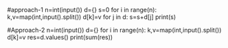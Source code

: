 #approach-1
n=int(input())
d={}
s=0
for i in range(n):
  k,v=map(int,input().split())
  d[k]=v
for j in d:
  s=s+d[j]
print(s)

#Approach-2
n=int(input())
d={}
for i in range(n):
  k,v=map(int,input().split())
  d[k]=v
res=d.values()
print(sum(res))

